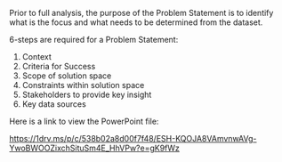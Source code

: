 Prior to full analysis, the purpose of the Problem Statement is to identify what is the focus and what needs to be determined from the dataset.

6-steps are required for a Problem Statement: 
1) Context
2) Criteria for Success
3) Scope of solution space
4) Constraints within solution space
5) Stakeholders to provide key insight
6) Key data sources 

Here is a link to view the PowerPoint file: 

https://1drv.ms/p/c/538b02a8d00f7f48/ESH-KQOJA8VAmvnwAVg-YwoBWOOZixchSituSm4E_HhVPw?e=gK9fWz
